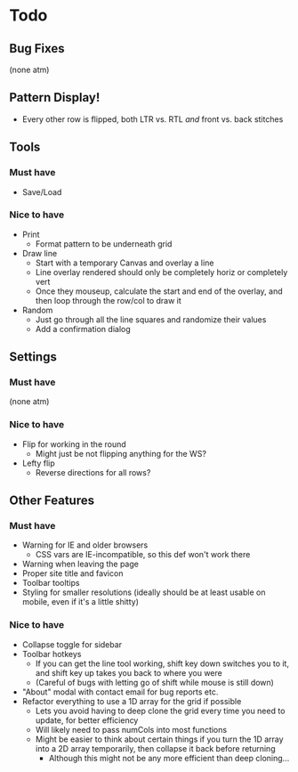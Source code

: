 # Todo

## Bug Fixes
(none atm)

## Pattern Display!
- Every other row is flipped, both LTR vs. RTL *and* front vs. back stitches

## Tools

### Must have
- Save/Load

### Nice to have
- Print
  - Format pattern to be underneath grid
- Draw line
  - Start with a temporary Canvas and overlay a line
  - Line overlay rendered should only be completely horiz or completely vert
  - Once they mouseup, calculate the start and end of the overlay, and then loop through the row/col to draw it
- Random
  - Just go through all the line squares and randomize their values
  - Add a confirmation dialog


## Settings

### Must have
(none atm)

### Nice to have
- Flip for working in the round
  - Might just be not flipping anything for the WS?
- Lefty flip
  - Reverse directions for all rows?


## Other Features

### Must have
- Warning for IE and older browsers
  - CSS vars are IE-incompatible, so this def won't work there
- Warning when leaving the page
- Proper site title and favicon
- Toolbar tooltips
- Styling for smaller resolutions (ideally should be at least usable on mobile, even if it's a little shitty)

### Nice to have
- Collapse toggle for sidebar
- Toolbar hotkeys
  - If you can get the line tool working, shift key down switches you to it, and shift key up takes you back to where you were
  - (Careful of bugs with letting go of shift while mouse is still down)
- "About" modal with contact email for bug reports etc.
- Refactor everything to use a 1D array for the grid if possible
  - Lets you avoid having to deep clone the grid every time you need to update, for better efficiency
  - Will likely need to pass numCols into most functions
  - Might be easier to think about certain things if you turn the 1D array into a 2D array temporarily, then collapse it back before returning
    - Although this might not be any more efficient than deep cloning...
